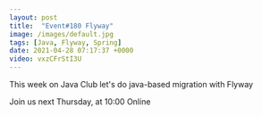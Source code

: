 ```yaml
---
layout: post
title:  "Event#180 Flyway"
image: /images/default.jpg
tags: [Java, Flyway, Spring]
date: 2021-04-28 07:17:37 +0000
video: vxzCFrStI3U
---
```


This week on Java Club let's do java-based migration with Flyway

Join us next Thursday, at 10:00 Online
